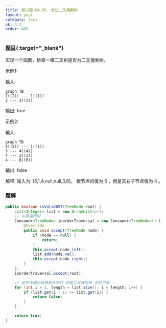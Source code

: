 ```yaml
---
title: 面试题 04.05. 合法二叉搜索树
layout: post
category: lcci
pk: 4.1
order: 405
---
```


### [题目](https://leetcode-cn.com/legal-binary-search-tree-lcci/){:target="_blank"}

实现一个函数，检查一棵二叉树是否为二叉搜索树。

示例1:

输入:

```mermaid
graph TB
2((2)) --- 1((1))
2 --- 3((3))
```

输出: true

示例2:

输入:

```mermaid
graph TB
5((5)) --- 1((1))
5 --- 4((4))
4 --- 3((3))
4 --- 6((6))
```

输出: false

解释: 输入为: [5,1,4,null,null,3,6]。 根节点的值为 5 ，但是其右子节点值为 4 。

### 题解

```java
public boolean isValidBST(TreeNode root) {
    List<Integer> list = new ArrayList<>();
    // 中序遍历树
    Consumer<TreeNode> inorderTraversal = new Consumer<TreeNode>() {
        @Override
        public void accept(TreeNode node) {
            if (node == null) {
                return;
            }
            this.accept(node.left);
            list.add(node.val);
            this.accept(node.right);
        }
    };
    inorderTraversal.accept(root);

    // 若中序遍历结果是升序的 则是二叉搜索树 否则不是
    for (int i = 1, length = list.size(); i < length; i++) {
        if (list.get(i - 1) >= list.get(i)) {
            return false;
        }
    }

    return true;
}
```